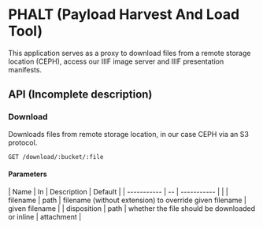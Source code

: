 # PHALT (Payload Harvest And Load Tool)

This application serves as a proxy to download files from a remote storage location (CEPH), access our IIIF image server and IIIF presentation manifests.

## API (Incomplete description)

### Download 
Downloads files from remote storage location, in our case CEPH via an S3 protocol.

`GET /download/:bucket/:file`

#### Parameters

| Name        | In   | Description | Default |
| ----------- | --   | ----------- | |
| filename    | path | filename (without extension) to override given filename | given filename |
| disposition | path | whether the file should be downloaded or inline | attachment |



